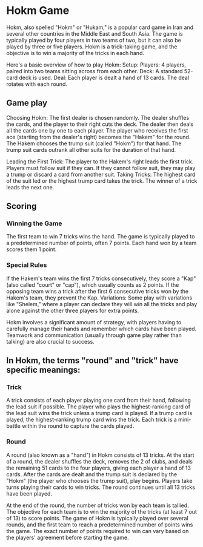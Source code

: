 # Hokm Game

Hokm, also spelled "Hokm" or "Hukam," is a popular card game in Iran and several other countries in the Middle East and South Asia. The game is typically played by four players in two teams of two, but it can also be played by three or five players. Hokm is a trick-taking game, and the objective is to win a majority of the tricks in each hand.

Here's a basic overview of how to play Hokm:
Setup:
Players: 4 players, paired into two teams sitting across from each other.
Deck: A standard 52-card deck is used.
Deal: Each player is dealt a hand of 13 cards. The deal rotates with each round.

## Game play

Choosing Hokm: The first dealer is chosen randomly. The dealer shuffles the cards, and the player to their right cuts the deck. The dealer then deals all the cards one by one to each player. The player who receives the first ace (starting from the dealer's right) becomes the "Hakem" for the round. The Hakem chooses the trump suit (called "Hokm") for that hand. The trump suit cards outrank all other suits for the duration of that hand.

Leading the First Trick: The player to the Hakem's right leads the first trick. Players must follow suit if they can. If they cannot follow suit, they may play a trump or discard a card from another suit.
Taking Tricks: The highest card of the suit led or the highest trump card takes the trick. The winner of a trick leads the next one.

## Scoring

### Winning the Game

The first team to win 7 tricks wins the hand. The game is typically played to a predetermined number of points, often 7 points. Each hand won by a team scores them 1 point.

### Special Rules

If the Hakem's team wins the first 7 tricks consecutively, they score a "Kap" (also called "court" or "cap"), which usually counts as 2 points. If the opposing team wins a trick after the first 6 consecutive tricks won by the Hakem's team, they prevent the Kap.
Variations: Some play with variations like "Shelem," where a player can declare they will win all the tricks and play alone against the other three players for extra points.

Hokm involves a significant amount of strategy, with players having to carefully manage their hands and remember which cards have been played. Teamwork and communication (usually through game play rather than talking) are also crucial to success.

## In Hokm, the terms "round" and "trick" have specific meanings:

### Trick

A trick consists of each player playing one card from their hand, following the lead suit if possible. The player who plays the highest-ranking card of the lead suit wins the trick unless a trump card is played. If a trump card is played, the highest-ranking trump card wins the trick. Each trick is a mini-battle within the round to capture the cards played.

### Round

A round (also known as a "hand") in Hokm consists of 13 tricks. At the start of a round, the dealer shuffles the deck, removes the 2 of clubs, and deals the remaining 51 cards to the four players, giving each player a hand of 13 cards. After the cards are dealt and the trump suit is declared by the "Hokm" (the player who chooses the trump suit), play begins. Players take turns playing their cards to win tricks. The round continues until all 13 tricks have been played.

At the end of the round, the number of tricks won by each team is tallied. The objective for each team is to win the majority of the tricks (at least 7 out of 13) to score points. The game of Hokm is typically played over several rounds, and the first team to reach a predetermined number of points wins the game. The exact number of points required to win can vary based on the players' agreement before starting the game.
